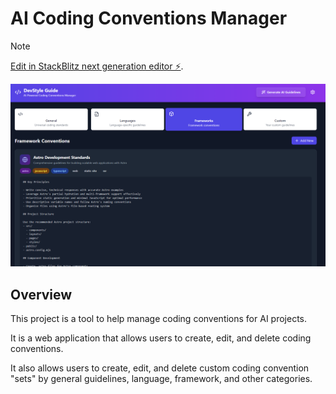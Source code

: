 # AI Coding Conventions Manager

> [!NOTE]
> [Edit in StackBlitz next generation editor ⚡️](https://stackblitz.com/~/github.com/jimbrig/ai-coding-conventions-manager).

![demo](docs/demo.png)

## Overview

This project is a tool to help manage coding conventions for AI projects.

It is a web application that allows users to create, edit, and delete coding conventions.

It also allows users to create, edit, and delete custom coding convention "sets" by general guidelines, language,
framework, and other categories.
